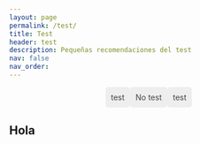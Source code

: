```yaml
---
layout: page
permalink: /test/
title: Test
header: test
description: Pequeñas recomendaciones del test
nav: false
nav_order:
---
```


<ul class="list-inline">
  <li class="list-inline-item"><a href="/test/recomendaciones/test">test</a></li>
  <li class="list-inline-item"><a href="/test/recomendaciones/no-test">No test</a></li>
  <li class="list-inline-item"><a href="/test/recomendaciones/test">test</a></li>
</ul>

<h2>Hola</h2>

<style>
ul.list-inline {
  list-style: none;
  margin: 0;
  padding: 0;
  display: flex;
  justify-content: center;
  align-items: center;
}

ul.list-inline li {
  padding: 10px;
  background-color: #eee;
  border-radius: 5px;
}

ul.list-inline li a {
  text-decoration: none;
  color: #444;
}
</style>

